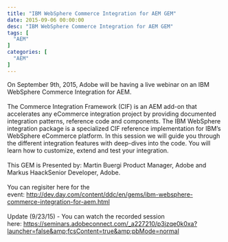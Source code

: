 ```yaml
---
title: "IBM WebSphere Commerce Integration for AEM GEM"
date: 2015-09-06 00:00:00
desc: "IBM WebSphere Commerce Integration for AEM GEM"
tags: [
  "AEM"
]
categories: [
  "AEM"
]
---
```


On September 9th, 2015, Adobe will be having a live webinar on an IBM WebSphere Commerce Integration for AEM.<br />
<br />
The Commerce Integration Framework (CIF) is an AEM add-on that accelerates any eCommerce integration project by providing documented integration patterns, reference code and components. The IBM WebSphere integration package is a specialized CIF reference implementation for IBM’s WebSphere eCommerce platform. In this session we will guide you through the different integration features with deep-dives into the code. You will learn how to customize, extend and test your integration.<br />
<br />
This GEM is Presented by: Martin Buergi Product Manager, Adobe and Markus HaackSenior Developer, Adobe. <br />
<br />
You can regisiter here for the event:&nbsp;<a href="http://dev.day.com/content/ddc/en/gems/ibm-websphere-commerce-integration-for-aem.html"><span style="color: blue;">http://dev.day.com/content/ddc/en/gems/ibm-websphere-commerce-integration-for-aem.html</span></a><br />
<br />
Update (9/23/15) - You can watch the recorded session here:&nbsp;<a href="https://seminars.adobeconnect.com/_a227210/p3jzqe0k0xa?launcher=false&amp;fcsContent=true&amp;pbMode=normal"><span style="color: blue;">https://seminars.adobeconnect.com/_a227210/p3jzqe0k0xa?launcher=false&amp;fcsContent=true&amp;pbMode=normal</span></a>